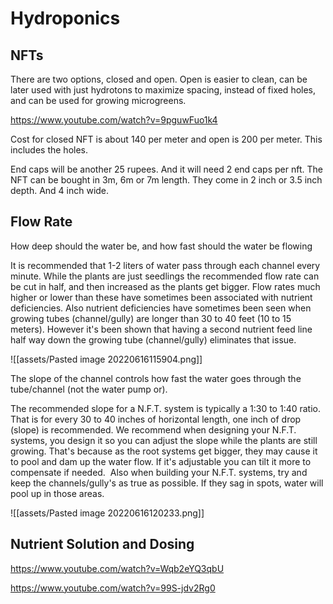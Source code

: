 # Hydroponics

## NFTs

There are two options, closed and open. Open is easier to clean, can be later used with just hydrotons to maximize spacing, instead of fixed holes, and can be used for growing microgreens.

https://www.youtube.com/watch?v=9pguwFuo1k4

Cost for closed NFT is about 140 per meter and open is 200 per meter. This includes the holes.

End caps will be another 25 rupees. And it will need 2 end caps per nft. The NFT can be bought in 3m, 6m or 7m length. They come in 2 inch or 3.5 inch depth. And 4 inch wide. 

## Flow Rate

How deep should the water be, and how fast should the water be flowing

It is recommended that 1-2 liters of water pass through each channel every minute. While the plants are just seedlings the recommended flow rate can be cut in half, and then increased as the plants get bigger. Flow rates much higher or lower than these have sometimes been associated with nutrient deficiencies. Also nutrient deficiencies have sometimes been seen when growing tubes (channel/gully) are longer than 30 to 40 feet (10 to 15 meters). However it's been shown that having a second nutrient feed line half way down the growing tube (channel/gully) eliminates that issue.

![[assets/Pasted image 20220616115904.png]]

The slope of the channel controls how fast the water goes through the tube/channel (not the water pump or).

The recommended slope for a N.F.T. system is typically a 1:30 to 1:40 ratio. That is for every 30 to 40 inches of horizontal length, one inch of drop (slope) is recommended. We recommend when designing your N.F.T. systems, you design it so you can adjust the slope while the plants are still growing. That's because as the root systems get bigger, they may cause it to pool and dam up the water flow. If it's adjustable you can tilt it more to compensate if needed.  Also when building your N.F.T. systems, try and keep the channels/gully's as true as possible. If they sag in spots, water will pool up in those areas.

![[assets/Pasted image 20220616120233.png]]

## Nutrient Solution and Dosing
https://www.youtube.com/watch?v=Wqb2eYQ3qbU

https://www.youtube.com/watch?v=99S-jdv2Rg0


